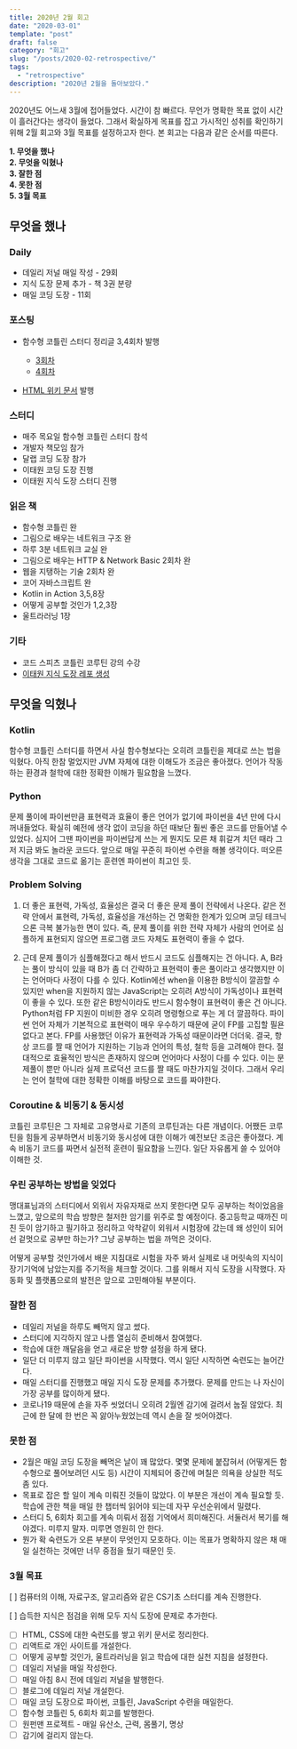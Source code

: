 ```yaml
---
title: 2020년 2월 회고
date: "2020-03-01"
template: "post"
draft: false
category: "회고"
slug: "/posts/2020-02-retrospective/"
tags:
  - "retrospective"
description: "2020년 2월을 돌아보았다."
---
```


2020년도 어느새 3월에 접어들었다. 시간이 참 빠르다. 무언가 명확한 목표 없이 시간이 흘러간다는 생각이 들었다. 그래서 확실하게 목표를 잡고 가시적인 성취를 확인하기 위해 2월 회고와 3월 목표를 설정하고자 한다. 본 회고는 다음과 같은 순서를 따른다.

**1. 무엇을 했나**  
**2. 무엇을 익혔나**  
**3. 잘한 점**  
**4. 못한 점**  
**5. 3월 목표**  

## 무엇을 했나

### Daily

- 데일리 저널 매일 작성 - 29회
- 지식 도장 문제 추가 - 책 3권 분량
- 매일 코딩 도장 - 11회

### 포스팅

- 함수형 코틀린 스터디 정리글 3,4회차 발행
  - [3회차](functional-kotlin-study-03.md)
  - [4회차](functional-kotlin-study-04.md)

- [HTML 위키 문서](../wiki/web/html.md) 발행

### 스터디

- 매주 목요일 함수형 코틀린 스터디 참석
- 개발자 책모임 참가
- 달랩 코딩 도장 참가
- 이태원 코딩 도장 진행
- 이태원 지식 도장 스터디 진행

### 읽은 책

- 함수형 코틀린 완
- 그림으로 배우는 네트워크 구조 완
- 하루 3분 네트워크 교실 완
- 그림으로 배우는 HTTP & Network Basic 2회차 완
- 웹을 지탱하는 기술 2회차 완
- 코어 자바스크립트 완
- Kotlin in Action 3,5,8장
- 어떻게 공부할 것인가 1,2,3장
- 울트라러닝 1장

### 기타

- 코드 스피츠 코틀린 코루틴 강의 수강
- [이태원 지식 도장 레포 생성](http://bit.ly/2T9UjlS)

## 무엇을 익혔나

### Kotlin

함수형 코틀린 스터디를 하면서 사실 함수형보다는 오히려 코틀린을 제대로 쓰는 법을 익혔다. 아직 한참 멀었지만 JVM 자체에 대한 이해도가 조금은 좋아졌다. 언어가 작동하는 환경과 철학에 대한 정확한 이해가 필요함을 느꼈다.

### Python

문제 풀이에 파이썬만큼 표현력과 효율이 좋은 언어가 없기에 파이썬을 4년 만에 다시 꺼내들었다. 확실히 예전에 생각 없이 코딩을 하던 때보단 훨씬 좋은 코드를 만들어낼 수 있었다. 심지어 그땐 파이썬을 파이썬답게 쓰는 게 뭔지도 모른 채 휘갈겨 치던 때라 그저 지금 봐도 놀라운 코드다. 앞으로 매일 꾸준히 파이썬 수련을 해볼 생각이다. 떠오른 생각을 그대로 코드로 옮기는 훈련엔 파이썬이 최고인 듯.

### Problem Solving

1. 더 좋은 표현력, 가독성, 효율성은 결국 더 좋은 문제 풀이 전략에서 나온다. 같은 전략 안에서 표현력, 가독성, 효율성을 개선하는 건 명확한 한계가 있으며 코딩 테크닉으론 극복 불가능한 면이 있다. 즉, 문제 풀이를 위한 전략 자체가 사람의 언어로 심플하게 표현되지 않으면 프로그램 코드 자체도 표현력이 좋을 수 없다.

2. 근데 문제 풀이가 심플해졌다고 해서 반드시 코드도 심플해지는 건 아니다. A, B라는 풀이 방식이 있을 때 B가 좀 더 간략하고 표현력이 좋은 풀이라고 생각했지만 이는 언어마다 사정이 다를 수 있다. Kotlin에선 when을 이용한 B방식이 깔끔할 수 있지만 when을 지원하지 않는 JavaScript는 오히려 A방식이 가독성이나 표현력이 좋을 수 있다. 또한 같은 B방식이라도 반드시 함수형이 표현력이 좋은 건 아니다. Python처럼 FP 지원이 미비한 경우 오히려 명령형으로 푸는 게 더 깔끔하다. 파이썬 언어 자체가 기본적으로 표현력이 매우 우수하기 때문에 굳이 FP를 고집할 필욘 없다고 본다. FP를 사용했던 이유가 표현력과 가독성 때문이라면 더더욱. 결국, 항상 코드를 짤 때 언어가 지원하는 기능과 언어의 특성, 철학 등을 고려해야 한다. 절대적으로 효율적인 방식은 존재하지 않으며 언어마다 사정이 다를 수 있다. 이는 문제풀이 뿐만 아니라 실제 프로덕션 코드를 짤 때도 마찬가지일 것이다. 그래서 우리는 언어 철학에 대한 정확한 이해를 바탕으로 코드를 짜야한다.

### Coroutine & 비동기 & 동시성

코틀린 코루틴은 그 자체로 고유명사로 기존의 코루틴과는 다른 개념이다. 어쨌든 코루틴을 힘들게 공부하면서 비동기와 동시성에 대한 이해가 예전보단 조금은 좋아졌다. 계속 비동기 코드를 짜면서 실전적 훈련이 필요함을 느낀다. 일단 자유롭게 쓸 수 있어야 이해한 것.

### 우린 공부하는 방법을 잊었다

맹대표님과의 스터디에서 외워서 자유자재로 쓰지 못한다면 모두 공부하는 척이었음을 느꼈고, 앞으로의 학습 방향은 철저한 암기를 위주로 할 예정이다. 중고등학교 때까진 미친 듯이 암기하고 필기하고 정리하고 악착같이 외워서 시험장에 갔는데 왜 성인이 되어선 겉멋으로 공부만 하는가? 그냥 공부하는 법을 까먹은 것이다.

어떻게 공부할 것인가에서 배운 지침대로 시험을 자주 봐서 실제로 내 머릿속의 지식이 장기기억에 남았는지를 주기적을 체크할 것이다. 그를 위해서 지식 도장을 시작했다. 자동화 및 플랫폼으로의 발전은 앞으로 고민해야될 부분이다.

### 잘한 점

- 데일리 저널을 하루도 빼먹지 않고 썼다.
- 스터디에 지각하지 않고 나름 열심히 준비해서 참여했다.
- 학습에 대한 깨달음을 얻고 새로운 방향 설정을 하게 됐다.
- 일단 더 미루지 않고 일단 파이썬을 시작했다. 역시 일단 시작하면 숙련도는 늘어간다.
- 매일 스터디를 진행했고 매일 지식 도장 문제를 추가했다. 문제를 만드는 나 자신이 가장 공부를 많이하게 됐다.
- 코로나19 때문에 손을 자주 씻었더니 오히려 2월엔 감기에 걸려서 눕질 않았다. 최근에 한 달에 한 번은 꼭 앓아누웠었는데 역시 손을 잘 씻어야겠다.

### 못한 점

- 2월은 매일 코딩 도장을 빼먹은 날이 꽤 많았다. 몇몇 문제에 붙잡혀서 (어떻게든 함수형으로 풀어보려던 시도 등) 시간이 지체되어 중간에 며칠은 의욕을 상실한 적도 좀 있다.
- 목표로 잡은 할 일이 계속 미뤄진 것들이 많았다. 이 부분은 개선이 계속 필요할 듯. 학습에 관한 책을 매일 한 챕터씩 읽어야 되는데 자꾸 우선순위에서 밀렸다.
- 스터디 5, 6회차 회고를 계속 미뤄서 점점 기억에서 희미해진다. 서둘러서 복기를 해야겠다. 미루지 말자. 미루면 영원히 안 한다.
- 뭔가 확 숙련도가 오른 부분이 무엇인지 모호하다. 이는 목표가 명확하지 않은 채 매일 실천하는 것에만 너무 중점을 뒀기 때문인 듯.

### 3월 목표

[ ] 컴퓨터의 이해, 자료구조, 알고리즘와 같은 CS기초 스터디를 계속 진행한다.

[ ] 습득한 지식은 점검을 위해 모두 지식 도장에 문제로 추가한다.

- [ ] HTML, CSS에 대한 숙련도를 쌓고 위키 문서로 정리한다.
- [ ] 리액트로 개인 사이트를 개설한다.
- [ ] 어떻게 공부할 것인가, 울트라러닝을 읽고 학습에 대한 실천 지침을 설정한다.
- [ ] 데일리 저널을 매일 작성한다.
- [ ] 매일 아침 8시 전에 데일리 저널을 발행한다.
- [ ] 블로그에 데일리 저널 개설한다.
- [ ] 매일 코딩 도장으로 파이썬, 코틀린, JavaScript 수련을 매일한다.
- [ ] 함수형 코틀린 5, 6회차 회고를 발행한다.
- [ ] 원펀맨 프로젝트 - 매일 유산소, 근력, 몸풀기, 명상
- [ ] 감기에 걸리지 않는다.
